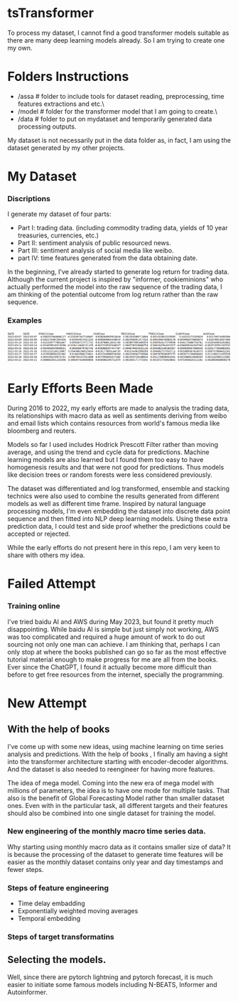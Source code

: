 # tsTransformer

To process my dataset, I cannot find a good transformer models suitable as there are many deep learning models already. So I am trying to create one my own.

# Folders Instructions

- /assa # folder to include tools for dataset reading, preprocessing, time features extractions and etc.\
- /model # folder for the transformer model that I am going to create.\
- /data # folder to put on mydataset and temporarily generated data processing outputs.

My dataset is not necessarily put in the data folder as, in fact, I am using the dataset generated by my other projects.

# My Dataset
### Discriptions
I generate my dataset of four parts:
- Part I: trading data. (including commodity trading data, yields of 10 year treasuries, currencies, etc.)
- Part II: sentiment analysis of public resourced news.
- Part III: sentiment analysis of social media like weibo.
- part IV: time features generated from the data obtaining date.

In the beginning, I've already started to generate log return for trading data. Although the current project is inspired 
by "informer, cookieminions" who actually performed the model into the raw sequence of the trading data, I am thinking
of the potential outcome from log return rather than the raw sequence.

### Examples
![sample_rawDataset_logr.png](sample_rawDataset_logr.png)

# Early Efforts Been Made
During 2016 to 2022, my early efforts are made to analysis the trading data, its relationships with macro data as well 
as sentiments deriving from weibo and email lists which contains resources from world's famous media like bloomberg and 
reuters. 

Models so far I used includes Hodrick Prescott Filter rather than moving average, and using the trend and cycle data for
predictions. Machine learning models are also learned but I found them too easy to have homogenesis results and that
were not good for predictions. Thus models like decision trees or random forests were less considered previously. 

The dataset was differentiated and log transformed, ensemble and stacking technics were also used to combine the results
generated from different models as well as different time frame. Inspired by natural language processing models, I'm even
embedding the dataset into discrete data point sequence and then fitted into NLP deep learning models. Using these extra
prediction data, I could test and side proof whether the predictions could be accepted or rejected.

While the early efforts do not present here in this repo, I am very keen to share with others my idea.

# Failed Attempt
### Training online
I've tried baidu AI and AWS during May 2023, but found it pretty much disappointing. While baidu AI is simple but just
simply not working, AWS was too complicated and required a huge amount of work to do out sourcing not only one man can 
achieve. I am thinking that, perhaps I can only stop at where the books published can go so far as the most effective 
tutorial material enough to make progress for me are all from the books. Ever since the ChatGPT, I found it actually 
become more difficult than before to get free resources from the internet, specially the programming. 

# New Attempt
## With the help of books
I've come up with some new ideas, using machine learning on time series analysis and predictions. With the help of books
, I finally am having a sight into the transformer architecture starting with encoder-decoder algorithms. And the 
dataset is also needed to reengineer for having more features.

The idea of mega model.
Coming into the new era of mega model with millions of parameters, the idea is to have one mode for multiple tasks. That
also is the benefit of Global Forecasting Model rather than smaller dataset ones. Even with in the particular task, all
different targets and their features should also be combined into one single dataset for training the model.

### New engineering of the monthly macro time series data.
Why starting using monthly macro data as it contains smaller size of data? It is because the processing of the dataset 
to generate time features will be easier as the monthly dataset contains only year and day timestamps and fewer steps.

### Steps of feature engineering

- Time delay embadding
- Exponentially weighted moving averages
- Temporal embedding

### Steps of target transformatins

## Selecting the models.
Well, since there are pytorch lightning and pytorch forecast, it is much easier to initiate some famous models including
N-BEATS, Informer and Autoinformer.

 
